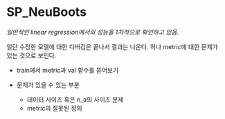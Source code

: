 # SP_NeuBoots

*일반적인 linear regression에서의 성능을 1차적으로 확인하고 있음.*
 
일단 수정한 모델에 대한 디버깅은 끝나서 결과는 나온다. 허나 metric에 대한 문제가 있는 것으로 보인다.
- train에서 metric과 val 함수를 뜯어보기  
  
  
- 문제가 있을 수 있는 부분
  - 데이터 사이즈 혹은 n_a의 사이즈 문제
  - metric의 잘못된 정의

